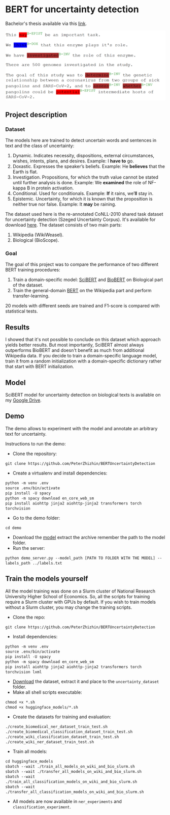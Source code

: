 # BERT for uncertainty detection
Bachelor's thesis available via this [link](https://www.hse.ru/en/edu/vkr/366007531).

![](https://github.com/PeterZhizhin/BERTUncertaintyDetection/raw/master/pictures/BERT_demo.png)

## Project description

### Dataset

The models here are trained to detect uncertain words and sentences in text and the class of uncertainty:
1. Dynamic. Indicates necessity, dispositions, external circumstances, wishes, intents, plans,
and desires. Example: I **have to** go.
2. Doxastic. Expresses the speaker’s beliefs. Example: He **believes** that the Earth is flat.
3. Investigation. Propositions, for which the truth value cannot be stated until further
analysis is done. Example: We **examined** the role of NF-kappa B in protein activation.
4. Conditional. Used for conditionals. Example: **If** it rains, we’**ll** stay in.
5. Epistemic. Uncertainty, for which it is known that the proposition is neither true nor
false. Example: It **may** be raining.

The dataset used here is the re-annotated CoNLL-2010 shared task dataset for uncertainty detection
(Szeged Uncertainty Corpus). It's available for download [here](https://rgai.sed.hu/file/139).
The dataset consists of two main parts:
1. Wikipedia (WikiWeasel).
2. Biological (BioScope).

### Goal

The goal of this project was to compare the performance of two different BERT training procedures:
1. Train a domain-specific model: [SciBERT](https://github.com/allenai/scibert) and [BioBERT](https://github.com/dmis-lab/biobert) on Biological part of the dataset.
2. Train the general-domain [BERT](https://github.com/google-research/bert) on the Wikipedia part and perform transfer-learning.

20 models with different seeds are trained and F1-score is compared with statistical tests.

## Results

I showed that it's not possible to conclude on this dataset which approach yields better results.
But most importantly, SciBERT almost always outperforms BioBERT and doesn't benefit as much from additional Wikipedia data.
If you decide to train a domain-specific language model, train it from a random initialization with a domain-specific
dictionary rather that start with BERT initialization.

## Model

SciBERT model for uncertainty detection on biological texts is available on my [Google Drive](https://drive.google.com/file/d/1rnXWW69HSf31ouRLydZ9jRzGGtIZFZlA/view?usp=sharing).

## Demo

The demo allows to experiment with the model and annotate an arbitrary text for uncertainty.

Instructions to run the demo:
* Clone the repository:
```
git clone https://github.com/PeterZhizhin/BERTUncertaintyDetection
```
* Create a virtualenv and install dependencies:
```
python -m venv .env
source .env/bin/activate
pip install -U spacy
python -m spacy download en_core_web_sm
pip install aiohttp jinja2 aiohttp-jinja2 transformers torch torchvision
```
* Go to the demo folder:
```
cd demo
```
* Download the [model](https://github.com/PeterZhizhin/BERTUncertaintyDetection) extract the archive remember the path to the model folder.
* Run the server:
```
python demo_server.py --model_path [PATH TO FOLDER WITH THE MODEL] --labels_path ../labels.txt
```

## Train the models yourself

All the model training was done on a Slurm cluster of National Research University Higher School of Economics.
So, all the scripts for training require a Slurm cluster with GPUs by default.
If you wish to train models without a Slurm cluster, you may change the training scripts.

* Clone the repo:
```
git clone https://github.com/PeterZhizhin/BERTUncertaintyDetection
```
* Install dependencies:
```
python -m venv .env
source .env/bin/activate
pip install -U spacy
python -m spacy download en_core_web_sm
pip install aiohttp jinja2 aiohttp-jinja2 transformers torch torchvision lxml
```
* [Download](https://rgai.sed.hu/file/139) the dataset, extract it and place to the `uncertainty_dataset` folder.
* Make all shell scripts executable:
```
chmod +x *.sh
chmod +x huggingface_models/*.sh
```
* Create the datasets for training and evaluation:
```
./create_biomedical_ner_dataset_train_test.sh
./create_biomedical_classification_dataset_train_test.sh
./create_wiki_classification_dataset_train_test.sh
./create_wiki_ner_dataset_train_test.sh
```
* Train all models:
```
cd huggingface_models
sbatch --wait ./train_all_models_on_wiki_and_bio_slurm.sh
sbatch --wait ./transfer_all_models_on_wiki_and_bio_slurm.sh
sbatch --wait ./train_all_classification_models_on_wiki_and_bio_slurm.sh
sbatch --wait ./transfer_all_classification_models_on_wiki_and_bio_slurm.sh
```
* All models are now available in `ner_experiments` and `classification_experiment`.